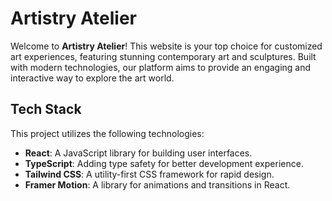 # Artistry Atelier

Welcome to **Artistry Atelier**! This website is your top choice for customized art experiences, featuring stunning contemporary art and sculptures. Built with modern technologies, our platform aims to provide an engaging and interactive way to explore the art world.

## Tech Stack

This project utilizes the following technologies:

- **React**: A JavaScript library for building user interfaces.
- **TypeScript**: Adding type safety for better development experience.
- **Tailwind CSS**: A utility-first CSS framework for rapid design.
- **Framer Motion**: A library for animations and transitions in React.
